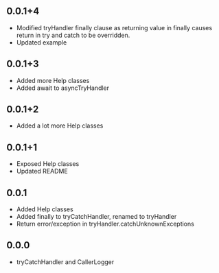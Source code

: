 ## 0.0.1+4

* Modified tryHandler finally clause as returning value in finally causes return in try and catch to be overridden. 
* Updated example

## 0.0.1+3

* Added more Help classes
* Added await to asyncTryHandler


## 0.0.1+2

* Added a lot more Help classes 

## 0.0.1+1

* Exposed Help classes
* Updated README

## 0.0.1

* Added Help classes
* Added finally to tryCatchHandler, renamed to tryHandler
* Return error/exception in tryHandler.catchUnknownExceptions

## 0.0.0

* tryCatchHandler and CallerLogger

